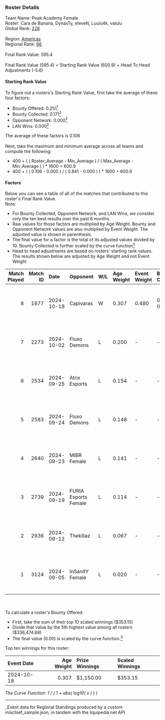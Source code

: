 ### Roster Details<br />
Team Name: Peak Academy Female<br />
Roster: Cara de Banana, DynasTy, eleveN, Luulu4k, valulu<br />
Global Rank: [228](../../standings_global_2025_03_01.md)<br />
<br />
Region: [Americas]( ../../standings_americas_2025_03_01.md)<br />
Regional Rank: [66]( ../../standings_americas_2025_03_01.md)<br />
<br />
Final Rank Value:  595.4<br />
<br />
Final Rank Value (595.4) = Starting Rank Value (600.9) + Head To Head Adjustments (-5.6)<br />

#### Starting Rank Value<br />
To figure out a rosters's Starting Rank Value, first take the average of these four factors:<br />
- Bounty Offered: 0.251[<sup>1</sup>](#table2)
- Bounty Collected: 0.171[<sup>2</sup>](#table1)
- Opponent Network: 0.000[<sup>2</sup>](#table1)
- LAN Wins: 0.000[<sup>2</sup>](#table1)

The average of these factors is 0.106<br />
<br />
Next, take the maximum and minimum average across all teams and compute the following:<br />
- 400 + ( ( Roster_Average - Min_Average ) / ( Max_Average - Min_Average ) ) * 1600 = 600.9
- 400 + ( ( 0.106 - 0.000 ) / ( 0.841 - 0.000 ) ) * 1600 = 600.9


#### Factors<br />
Below you can see a table of all of the matches that contributed to this roster's Final Rank Value.<br />
Note:<br />

- For Bounty Collected, Opponent Network, and LAN Wins, we consider only the ten best results over the past 6 months.
- Raw values for those factors are multiplied by Age Weight. Bounty and Opponent Network values are also multiplied by Event Weight. The adjusted value is shown in parenthesis.
- The final value for a factor is the total of its adjusted values divided by 10. Bounty Collected is further scaled by the curve function[<sup>3</sup>](#curveFunction)
- Head to head adjustments are based on rosters' starting rank values. The results shown below are adjusted by Age Weight and not Event Weight
<span id="table1"></span><br />


| Match Played | Match ID | Date       | Opponent             | W/L | Age Weight | Event Weight | Bounty Collected | Opponent Network | LAN Wins  | H2H Adj. | Roster                                           |
| -: | -: | :- | :- | :- | :- | :- | :- | :- | :- | -: | :- |
|            8 |     1877 | 2024-10-18 | Capivaras            | W   | 0.307      | 0.480        | 0.001 (0.000)    | 0.000 (0.000)    | 0 (0.000) |     3.75 | Cara de Banana, DynasTy, eleveN, Luulu4k, valulu |
|            7 |     2273 | 2024-10-02 | Fluxo Demons         | L   | 0.200      | -            | -                | -                | -         |    -1.90 | Cara de Banana, DynasTy, eleveN, Luulu4k, valulu |
|            6 |     2534 | 2024-09-25 | Atrix Esports        | L   | 0.154      | -            | -                | -                | -         |    -2.26 | Cara de Banana, DynasTy, eleveN, Luulu4k, valulu |
|            5 |     2583 | 2024-09-24 | Fluxo Demons         | L   | 0.148      | -            | -                | -                | -         |    -1.44 | Cara de Banana, DynasTy, eleveN, Luulu4k, valulu |
|            4 |     2640 | 2024-09-23 | MIBR Female          | L   | 0.141      | -            | -                | -                | -         |    -2.01 | Cara de Banana, DynasTy, eleveN, Luulu4k, valulu |
|            3 |     2739 | 2024-09-19 | FURIA Esports Female | L   | 0.114      | -            | -                | -                | -         |    -0.37 | Cara de Banana, DynasTy, eleveN, Luulu4k, valulu |
|            2 |     2936 | 2024-09-12 | Thekillaz            | L   | 0.067      | -            | -                | -                | -         |    -1.04 | Cara de Banana, DynasTy, eleveN, Luulu4k, valulu |
|            1 |     3124 | 2024-09-05 | InSanitY Female      | L   | 0.020      | -            | -                | -                | -         |    -0.32 | Cara de Banana, DynasTy, eleveN, Luulu4k, valulu |

<br />
<span id="table2"></span><br />
To calculate a roster's Bounty Offered:<br />

- First, take the sum of their top 10 scaled winnings ($353.15)
- Divide that value by the 5th highest value among all rosters ($336,474.68)
- The final value (0.00) is scaled by the curve function.[<sup>3</sup>](#curveFunction)

Top ten winnings for this roster:<br />

| Event Date | Age Weight | Prize Winnings | Scaled Winnings |
| :- | -: | :- | :- |
| 2024-10-18 |      0.307 | $1,150.00      | $353.15         |


<span id="curveFunction"></span>_The Curve Function: 1 / ( 1 + abs( log10( x ) ) )_<br />

---
_Event data for Regional Standings produced by a custom mischief_sample.json, in tandem with the liquipedia.net API<br />

